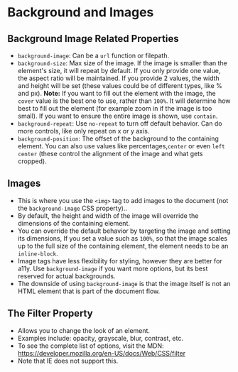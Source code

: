 # Background and Images

## Background Image Related Properties

- `background-image`: Can be a `url` function or filepath.
- `background-size`: Max size of the image. If the image is smaller than the element's size, it will repeat by default. If you only provide one value, the aspect ratio will be maintained. If you provide 2 values, the width and height will be set (these values could be of different types, like % and px). **Note:** If you want to fill out the element with the image, the `cover` value is the best one to use, rather than `100%`. It will determine how best to fill out the element (for example zoom in if the image is too small). If you want to ensure the entire image is shown, use `contain`.
- `background-repeat`: Use `no-repeat` to turn off default behavior. Can do more controls, like only repeat on x or y axis.
- `background-position`: The offset of the background to the containing element. You can also use values like percentages,`center` or even `left center` (these control the alignment of the image and what gets cropped).

## Images

- This is where you use the `<img>` tag to add images to the document (not the `background-image` CSS property)..
- By default, the height and width of the image will override the dimensions of the containing element.
- You can override the default behavior by targeting the image and setting its dimensions, If you set a value such as `100%`, so that the image scales up to the full size of the containing element, the element needs to be an `inline-block`.
- Image tags have less flexibility for styling, however they are better for a11y. Use `background-image` if you want more options, but its best reserved for actual backgrounds.
- The downside of using `background-image` is that the image itself is not an HTML element that is part of the document flow.

## The Filter Property

- Allows you to change the look of an element.
- Examples include: opacity, grayscale, blur, contrast, etc.
- To see the complete list of options, visit the MDN: https://developer.mozilla.org/en-US/docs/Web/CSS/filter
- Note that IE does not support this.

